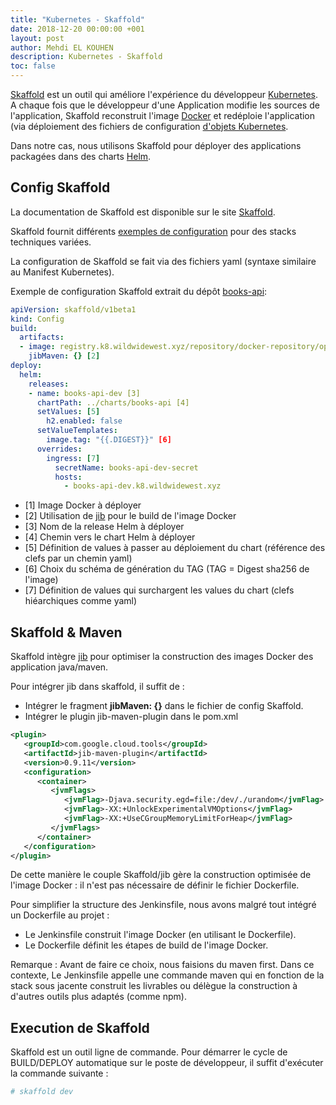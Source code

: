 ```yaml
---
title: "Kubernetes - Skaffold"
date: 2018-12-20 00:00:00 +001
layout: post
author: Mehdi EL KOUHEN
description: Kubernetes - Skaffold
toc: false
---
```


[Skaffold](https://skaffold.dev/) est un outil qui améliore l'expérience du développeur [Kubernetes](https://kubernetes.io/). A chaque fois que le développeur d'une Application modifie les sources de l'application, Skaffold reconstruit l'image [Docker](https://www.docker.com/) et redéploie l'application (via déploiement des fichiers de configuration [d'objets Kubernetes](https://kubernetes.io/docs/concepts/overview/object-management-kubectl/overview/).  

Dans notre cas, nous utilisons Skaffold pour déployer des applications packagées dans des charts [Helm](https://helm.sh). 

## Config Skaffold

La documentation de Skaffold est disponible sur le site [Skaffold](https://skaffold.dev/).

Skaffold fournit différents [exemples de configuration](https://github.com/GoogleContainerTools/skaffold/tree/master/examples) pour des stacks techniques variées. 

La configuration de Skaffold se fait via des fichiers yaml (syntaxe similaire au Manifest Kubernetes).

Exemple de configuration Skaffold extrait du dépôt [books-api](https://github.com/SofteamOuest-Opus/books-api): 

```yaml
apiVersion: skaffold/v1beta1
kind: Config
build:
  artifacts:
  - image: registry.k8.wildwidewest.xyz/repository/docker-repository/opus/books-api [1]
    jibMaven: {} [2]
deploy:
  helm:
    releases:
    - name: books-api-dev [3]
      chartPath: ../charts/books-api [4]
      setValues: [5]
        h2.enabled: false 
      setValueTemplates:
        image.tag: "{{.DIGEST}}" [6]
      overrides:
        ingress: [7]
          secretName: books-api-dev-secret
          hosts:
            - books-api-dev.k8.wildwidewest.xyz
 ```
 
 * [1] Image Docker à déployer
 * [2] Utilisation de [jib](https://github.com/GoogleContainerTools/jib) pour le build de l'image Docker   
 * [3] Nom de la release Helm à déployer
 * [4] Chemin vers le chart Helm à déployer
 * [5] Définition de values à passer au déploiement du chart (référence des clefs par un chemin yaml)
 * [6] Choix du schéma de génération du TAG (TAG = Digest sha256 de l'image)
 * [7] Définition de values qui surchargent les values du chart (clefs hiéarchiques comme yaml)

## Skaffold & Maven

Skaffold intègre [jib](https://github.com/GoogleContainerTools/jib) pour optimiser la construction des images Docker des application java/maven.

Pour intégrer jib dans skaffold, il suffit de : 

* Intégrer le fragment **jibMaven: {}** dans le fichier de config Skaffold.
* Intégrer le plugin jib-maven-plugin dans le pom.xml

```xml
<plugin>
   <groupId>com.google.cloud.tools</groupId>
   <artifactId>jib-maven-plugin</artifactId>
   <version>0.9.11</version>
   <configuration>
      <container>
         <jvmFlags>
            <jvmFlag>-Djava.security.egd=file:/dev/./urandom</jvmFlag>
            <jvmFlag>-XX:+UnlockExperimentalVMOptions</jvmFlag>
            <jvmFlag>-XX:+UseCGroupMemoryLimitForHeap</jvmFlag>
         </jvmFlags>
      </container>
   </configuration>
</plugin>
```

De cette manière le couple Skaffold/jib gère la construction optimisée de l'image Docker : il n'est pas nécessaire de définir le fichier Dockerfile.

Pour simplifier la structure des Jenkinsfile, nous avons malgré tout intégré un Dockerfile au projet : 

* Le Jenkinsfile construit l'image Docker (en utilisant le Dockerfile). 
* Le Dockerfile définit les étapes de build de l'image Docker.

Remarque : Avant de faire ce choix, nous faisions du maven first. Dans ce contexte, Le Jenkinsfile appelle une commande maven qui en fonction de la stack sous jacente construit les livrables ou délègue la construction à d'autres outils plus adaptés (comme npm). 

## Execution de Skaffold
 
Skaffold est un outil ligne de commande. Pour démarrer le cycle de BUILD/DEPLOY automatique sur le poste de développeur, il suffit d'exécuter la commande suivante :

```bash
# skaffold dev
```
